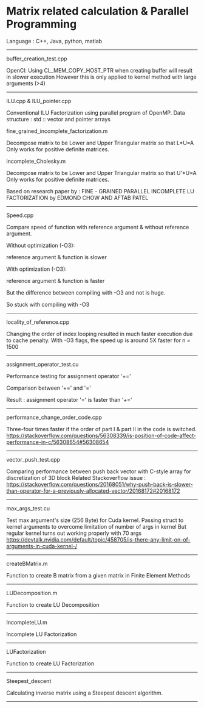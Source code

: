 # Matrix related calculation & Parallel Programming

Language : C++, Java, python, matlab

_____________________________________________________________________
buffer_creation_test.cpp

OpenCl:
Using CL_MEM_COPY_HOST_PTR when creating buffer will result in slower execution
However this is only applied to kernel method with large arguments (>4)
_____________________________________________________________________
ILU.cpp & ILU_pointer.cpp

Conventional ILU Factorization using parallel program of OpenMP.
Data structure : std :: vector and pointer arrays

fine_grained_incomplete_factorization.m

Decompose matrix to be Lower and Upper Triangular matrix so that L*U=A
Only works for positive definite matrices.

incomplete_Cholesky.m

Decompose matrix to be Lower and Upper Triangular matrix so that U'*U=A
Only works for positive definite matrices.

Based on research paper by :
FINE - GRAINED PARALLEL INCOMPLETE LU FACTORIZATION 
by EDMOND CHOW AND AFTAB PATEL
____________________________________________________________________
Speed.cpp

Compare speed of function with reference argument & without reference argument.

Without optimization (-O3):

  reference argument & function is slower
  
With optimization (-O3):

  reference argument & function is faster

But the difference between compiling with -O3 and not is huge.

So stuck with compiling with -O3
____________________________________________________________________
locality_of_reference.cpp

Changing the order of index looping resulted in much faster execution due to cache penalty.
With -O3 flags, the speed up is around 5X faster for n = 1500
____________________________________________________________________
assignment_operator_test.cu

Performance testing for assignment operator '+='

Comparison between '+=' and '='

Result :	 assignment operator '=' is faster than '+='

____________________________________________________________________

performance_change_order_code.cpp

Three-four times faster if the order of part I & part II in the code is switched.
https://stackoverflow.com/questions/56308339/is-position-of-code-affect-performance-in-c/56308654#56308654

_____________________________________________________

vector_push_test.cpp

Comparing performance between push back vector with C-style array
for discretization of 3D block
Related Stackoverflow issue : 
https://stackoverflow.com/questions/20168051/why-push-back-is-slower-than-operator-for-a-previously-allocated-vector/20168172#20168172

_____________________________________________________

max_args_test.cu

Test max argument's size (256 Byte) for Cuda kernel.
Passing struct to kernel arguments to overcome limitation of number of args in kernel
But regular kernel turns out working properly with 70 args 
https://devtalk.nvidia.com/default/topic/458705/is-there-any-limit-on-of-arguments-in-cuda-kernel-/

_______________________________________________________
createBMatrix.m

Function to create B matrix from a given matrix in Finite Element Methods

__________________________________
LUDecomposition.m

Function to create LU Decomposition
____________________________________
IncompleteLU.m

Incomplete LU Factorization

_______________________________________
LUFactorization

Function to create LU Factorization
__________________________________________________

Steepest_descent

Calculating inverse matrix using a Steepest descent algorithm.
____________________________________________________
